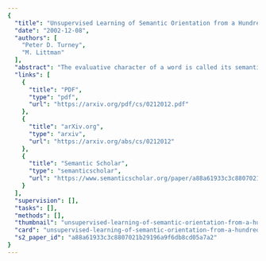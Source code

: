 ```yaml
---
{
  "title": "Unsupervised Learning of Semantic Orientation from a Hundred-Billion-Word Corpus",
  "date": "2002-12-08",
  "authors": [
    "Peter D. Turney",
    "M. Littman"
  ],
  "abstract": "The evaluative character of a word is called its semantic orientation. A positive semantic orientation implies desirability (e.g., \"honest\", \"intrepid\") and a negative semantic orientation implies undesirability (e.g., \"disturbing\", \"superfluous\"). This paper introduces a simple algorithm for unsupervised learning of semantic orientation from extremely large corpora. The method involves issuing queries to a Web search engine and using pointwise mutual information to analyse the results. The algorithm is empirically evaluated using a training corpus of approximately one hundred billion words  the subset of the Web that is indexed by the chosen search engine. Tested with 3,596 words (1,614 positive and 1,982 negative), the algorithm attains an accuracy of 80%. The 3,596 test words include adjectives, adverbs, nouns, and verbs. The accuracy is comparable with the results achieved by Hatzivassiloglou and McKeown (1997), using a complex four-stage supervised learning algorithm that is restricted to determining the semantic orientation of adjectives.",
  "links": [
    {
      "title": "PDF",
      "type": "pdf",
      "url": "https://arxiv.org/pdf/cs/0212012.pdf"
    },
    {
      "title": "arXiv.org",
      "type": "arxiv",
      "url": "https://arxiv.org/abs/cs/0212012"
    },
    {
      "title": "Semantic Scholar",
      "type": "semanticscholar",
      "url": "https://www.semanticscholar.org/paper/a88a61933c3c8807021b29196a9f6db8cd05a7a2"
    }
  ],
  "supervision": [],
  "tasks": [],
  "methods": [],
  "thumbnail": "unsupervised-learning-of-semantic-orientation-from-a-hundred-billion-word-corpus-thumb.jpg",
  "card": "unsupervised-learning-of-semantic-orientation-from-a-hundred-billion-word-corpus-card.jpg",
  "s2_paper_id": "a88a61933c3c8807021b29196a9f6db8cd05a7a2"
}
---
```


